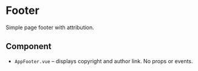 # Footer

Simple page footer with attribution.

## Component
- `AppFooter.vue` – displays copyright and author link. No props or events.
